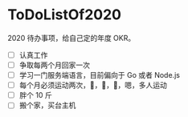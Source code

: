# ToDoListOf2020
2020 待办事项，给自己定的年度 OKR。

- [ ] 认真工作
- [ ] 争取每两个月回家一次
- [ ] 学习一门服务端语言，目前偏向于 Go 或者 Node.js
- [ ] 每个月必须运动两次，🏀，🏃，🏸，嗯，多人运动
- [ ] 胖个 10 斤
- [ ] 搬个家，买台主机